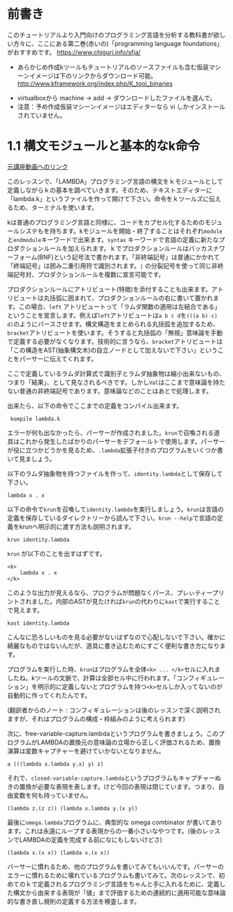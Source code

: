 # 前書き

このチュートリアルより入門向けのプログラミング言語を分析する教科書が欲しい方々に、ここにある第二巻(赤いの)「programming language foundations」がおすすめです。
https://www.chiguri.info/sfja/

* あらかじめ作成kツールもチュートリアルのソースファイルも含む仮装マシーンイメージは下のリンクからダウンロード可能。
http://www.kframework.org/index.php/K_tool_binaries

+ virtualboxから machine -> add -> ダウンロードしたファイルを選んで。
+ 注意：予め作成仮装マシーンイメージはエディターなら vi しかインストールされていません。

# 1.1 構文モジュールと基本的なk命令

[元講座動画へのリンク](http://youtu.be/y5Tf1EZVj8E)

このレッスンで、「LAMBDA」プログラミング言語の構文をｋモジュールとして定義しながらｋの基本を調べていきます。そのため、テキストエディターに「lambda.k」というファイルを作って開けて下さい。命令をｋツールズに伝えるため、ターミナルを使います。

kは普通のプログラミング言語と同様に、コードをカプセル化するためのモジュールシステもを持ちます。kモジュールを開始・終了することはそれぞれ`module`と`endmodule`キーワードで出来ます。`syntax` キーワードで言語の定義に新たなプロダクションルールを加えられます。ｋでプロダクションルールはバッカスナワーフォーム(BNF)という記号法で書かれます。「非終端記号」は普通にかかれて「終端記号」は囲み二重引用符で識別されます。`|` の分裂記号を使って同じ非終端記号対、プロダクションルールを複数に宣言可能です。

プロダクションルールにアトリビュート(特徴)を添付することも出来ます。アトリビュートは丸括弧に囲まれて、プロダクションルールの右に書いて置かれます。この場合、`left` アトリビュートって「ラムダ関数の適用は左結合である」ということを宣言します。例えば`left`アトリビュートは`a b c d`を`(((a b) c) d)`のようにパースさせます。構文構造をまとめられる丸括弧を追加するため、`bracket`アトリビュートを使います。そうすると丸括弧の「無視」意味論を手動で定義する必要がなくなります。技術的に言うなら、`bracket`アトリビュートは「この構造をAST(抽象構文木)の自立ノードとして加えないで下さい」ということをパーサーに伝えてくれます。

ここで定義しているラムダ計算式で識別子とラムダ抽象物は縮小出来ないもの、つまり「結果」、として見なされるべきです。しかし`Val`はここまで意味論を持たない普通の非終端記号であります。意味論などのことはあとで処理します。

出来たら、以下の命令でここまでの定義をコンパイル出来ます。

```
 kompile lambda.k
```

エラーが何も出なかったら、パーサーが作成されました。`krun`で召喚される道具はこれから発生したばかりのパーサーをデフォールトで使用します。パーサーが役に立つかどうかを見るため、`.lambda`拡張子付きのプログラムをいくつか書いて見ましょう。

以下のラムダ抽象物を持つファイルを作って、`identity.lambda`として保存して下さい。
```
lambda x . x
```

以下の命令で`krun`を召喚して`identity.lambda`を実行しましょう。`krun`は言語の定義を保存しているダイレクトリーから読んで下さい。`krun --help`で言語の定義をkrunへ明示的に渡す方法も説明されます。

```
krun identity.lambda
```

`krun` が以下のことを出すはずです。

```
<k>
    lambda x . x
</k>
```

このような出力が見えるなら、プログラムが問題なくパース、プレぃティープリントされました。内部のASTが見たければ`krun`の代わりに`kast`で実行することで見えます。

```
kast identity.lambda
```

こんなに恐ろしいものを見る必要がないはずなので心配しないで下さい。確かに綺麗なものではないんだが、道具に書き込むためにすごく便利な書き方になります。

プログラムを実行した時、`krun`はプログラムを全体`<k> ... </k>`セルに入れましたね。kツールの文脈で、計算は全部セル中に行われます。「コンフィギュレーション」を明示的に定義しないとプログラムを持つ`<k>`セルしか入ってないのが自動的に作ってくれたんです。

(翻訳者からのノート : コンフィギュレーションは後のレッスンで深く説明されますが、それはプログラムの構成・枠組みのように考えられます)

次に、free-variable-capture.lambdaというプログラムを書きましょう。このプログラムがLAMBDAの置換元の意味論の立場から正しく評価されるため、置換演算は変数キャプチャーを避けていかないとなりません。

```
a (((lambda x.lambda y.x) y) z)
```

それで、`closed-variable-capture.lambda`というプログラムもキャプチャーぬきの置換が必要な表現を表します。けど今回の表現は閉じています。つまり、自由変数を何も持っていません。

```
(lambda z.(z z)) (lambda x.lambda y.(x y))
```

最後に`omega.lambda`プログラムに、典型的な omega combinator が書いてあります。これは永遠にループする表現からの一番小さいなやつです。(後のレッスンでLAMBDAの定義を完成する前になにもしないけどさ)

```
(lambda x.(x x)) (lambda x.(x x))
```

パーサーに慣れるため、他のプログラムを書いてみてもいいんです。パーサーのエラーに慣れるために壊れているプログラムも書いてみて。次のレッスンで、初めてのｋで定義されるプログラミング言語をちゃんと手に入れるために、定義した構文から由来する表現が「値」まで評価するための連続的に適用可能な意味論的な書き直し規則の定義する方法を検査します。


